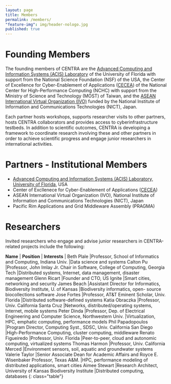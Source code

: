 ```yaml
---
layout: page
title: Members
permalink: /members/
"feature-img": img/header-nologo.jpg
published: true
---
```


# Founding Members

The founding members of CENTRA are the [Advanced Computing and Information Systems (ACIS) Laboratory](https://www.acis.ufl.edu/node) of the University of Florida with support from the National Science Foundation (NSF) of the USA, the Center of Excellence for Cyber-Enablement of Applications (<a href="http://www.cecea.tw/e_index.php" target="_blank">CECEA</A>) of the National Center for High-Performance Computing (NCHC) with support from the Ministry of Science and Technology (MOST) of Taiwan, and the [ASEAN International Virtual Organization (IVO)](https://www.nict.go.jp/en/asean_ivo/about_asean_ivo.html) funded by the National Institute of Information and Communications Technologies (NICT), Japan.

Each partner hosts workshops, supports researcher visits to other partners, hosts CENTRA collaborators and provides access to cyberinfrastructure testbeds. In addition to scientific outcomes, CENTRA is developing a framework to coordinate research involving these and other partners in order to achieve scientific progress and engage junior researchers in international activities.

# Partners - Institutional Members

*  [Advanced Computing and Information Systems (ACIS) Laboratory, University of Florida](http://www.acis.ufl.edu/), USA
*  Center of Excllenece for Cyber-Enablement of Applications (<a href="http://www.cecea.tw/e_index.php" target="_blank">CECEA</A>)
*  ASEAN International Virtual Organization (IVO), National Institute of Information and Communications Technologies (NICT), Japan
*  Pacific Rim Applications and Grid Middleware Assembly (PRAGMA)

# Researchers

Invited researchers who engage and advise junior researchers in CENTRA-related projects include the following:

**Name**  | **Position**  | **Interests** |
Beth Plale          |Professor, School of Informatics and Computing, Indiana Univ.                            |Data science and systems
Calton Pu     |Professor, John Imlay Jr. Chair in Software, College of Computing, Georgia Tech       |Distributed systems, Internet, data management, disaster management
Glenn Ricart        |Founder and CTO, US Ignite                                             |Smart cities, networking and security
James Beach        |Assistant Director for Informatics, Biodiversity Institute, U. of Kansas              |Biodiversity informatics, open- source biocollections software
Jose Fortes        |Professor, AT&T Eminent Scholar, Univ. Florida                              |Distributed software-defined systems
Katia Obraczka     |Professor, Univ. California Santa Cruz                                 |Networks, distributed/operating systems, Internet, mobile systems 
Peter Dinda        |Professor, Dep. of Electrical Engineering and Computer Science, Northwestern Univ.         |Virtualization, HPC, emphatic computing, performance models
Phil Papadopoulos   |Program Director, Computing Syst., SDSC, Univ. California San Diego             |High-Performance Computing, cluster computing, middleware
Renato Figueiredo   |Professor, Univ. Florida                                              |Peer-to-peer, cloud and autonomic computing, virtualized systems 
Thomas Harmon      |Professor, Univ. California Merced                                     |Environment sensors, soil, aquatic and groundwater systems
Valerie Taylor      |Senior Associate Dean for Academic Affairs and Royce E. Wisenbaker Professor, Texas A&M. |HPC, performance modeling of distributed applications, smart cities
Aimee Stewart      |Research Architect, University of Kansas Biodiversity Institute     |Distributed computing, databases 
{: class="table"}


